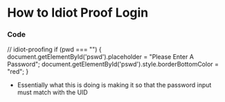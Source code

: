 # How to Idiot Proof Login

### Code

// idiot-proofing
    if (pwd === "") {
        document.getElementById('pswd').placeholder = "Please Enter A Password";
        document.getElementById('pswd').style.borderBottomColor = "red";
    }

- Essentially what this is doing is making it so that the password input must match with the UID